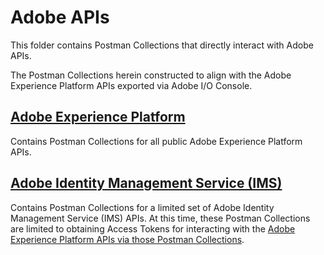 # Adobe APIs

This folder contains Postman Collections that directly interact with Adobe APIs.

The Postman Collections herein constructed to align with the Adobe Experience Platform APIs exported via Adobe I/O Console.


## [Adobe Experience Platform](./experience-platform)

Contains Postman Collections for all public Adobe Experience Platform APIs.


## [Adobe Identity Management Service (IMS)](./ims)

Contains Postman Collections for a limited set of Adobe Identity Management Service (IMS) APIs. At this time, these Postman Collections are limited to obtaining Access Tokens for interacting with the [Adobe Experience Platform APIs via those Postman Collections](./experience-platform).
